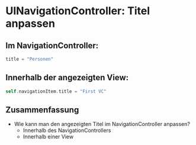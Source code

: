 # UINavigationController: Titel anpassen

## Im NavigationController:

```swift
title = "Personen"
```

## Innerhalb der angezeigten View:

```swift
self.navigationItem.title = "First VC"
```

## Zusammenfassung
- Wie kann man den angezeigten Titel im NavigationController anpassen?
	- Innerhalb des NavigationControllers
	- Innerhalb einer View
